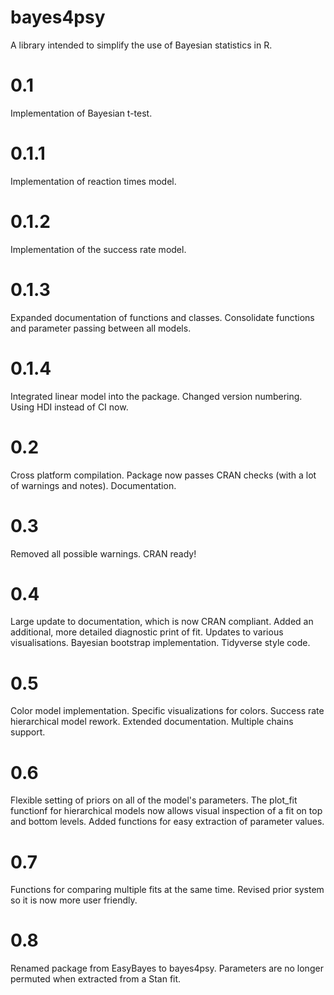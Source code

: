 # bayes4psy
A library intended to simplify the use of Bayesian statistics in R.

# 0.1
Implementation of Bayesian t-test.

# 0.1.1
Implementation of reaction times model.

# 0.1.2
Implementation of the success rate model.

# 0.1.3
Expanded documentation of functions and classes. Consolidate functions and parameter passing between all models.

# 0.1.4
Integrated linear model into the package.
Changed version numbering.
Using HDI instead of CI now.

# 0.2
Cross platform compilation.
Package now passes CRAN checks (with a lot of warnings and notes).
Documentation.

# 0.3
Removed all possible warnings.
CRAN ready!

# 0.4
Large update to documentation, which is now CRAN compliant.
Added an additional, more detailed diagnostic print of fit.
Updates to various visualisations.
Bayesian bootstrap implementation.
Tidyverse style code.

# 0.5
Color model implementation.
Specific visualizations for colors.
Success rate hierarchical model rework.
Extended documentation.
Multiple chains support.

# 0.6
Flexible setting of priors on all of the model's parameters.
The plot_fit functionf for hierarchical models now allows visual inspection of a fit on top and bottom levels.
Added functions for easy extraction of parameter values.

# 0.7
Functions for comparing multiple fits at the same time.
Revised prior system so it is now more user friendly.

# 0.8
Renamed package from EasyBayes to bayes4psy.
Parameters are no longer permuted when extracted from a Stan fit.
